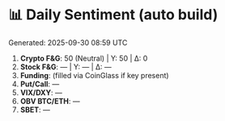 # 📊 Daily Sentiment (auto build)
Generated: 2025-09-30 08:59 UTC

1) **Crypto F&G**: 50 (Neutral) | Y: 50 | Δ: 0
2) **Stock F&G**: — | Y: — | Δ: —
3) **Funding**: (filled via CoinGlass if key present)
4) **Put/Call**: —
5) **VIX/DXY**: —
6) **OBV BTC/ETH**: —
7) **SBET**: —
